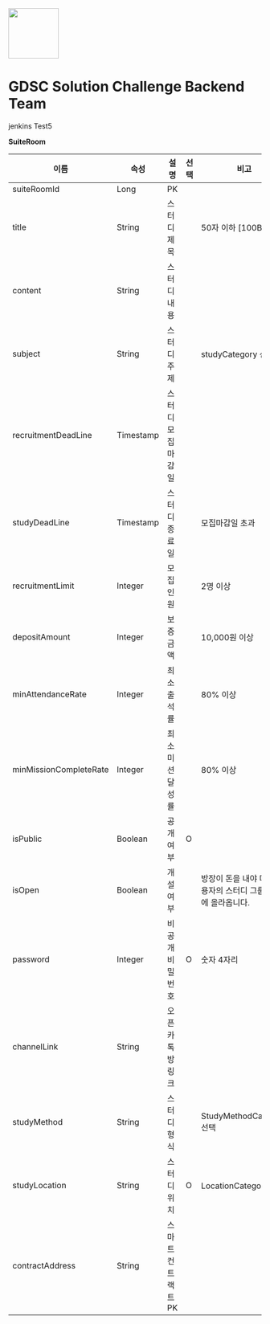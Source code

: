 <div float="left">
  <img src="https://github.com/GDSC-StreetReview/GDSC_Challenge_BE/assets/74559561/73eba101-7ed9-4249-b645-2d69fbd6edfc" width="100" height="100"/>
  <h1 float="right">GDSC Solution Challenge Backend Team</h1>
</div>


jenkins Test5


**SuiteRoom**

| 이름 | 속성 | 설명 | 선택 | 비고 |
| --- | --- | --- | --- | --- |
| suiteRoomId | Long | PK |  |  |
| title | String | 스터디 제목 |  | 50자 이하 [100Byte] |
| content | String | 스터디 내용 |  |  |
| subject | String | 스터디 주제 |  | studyCategory 선택 |
| recruitmentDeadLine | Timestamp | 스터디 모집마감일 |  |  |
| studyDeadLine | Timestamp | 스터디 종료일 |  | 모집마감일 초과 |
| recruitmentLimit | Integer | 모집 인원 |  | 2명 이상 |
| depositAmount | Integer | 보증 금액  |  | 10,000원 이상 |
| minAttendanceRate | Integer | 최소 출석률 |  | 80% 이상 |
| minMissionCompleteRate | Integer | 최소 미션 달성률 |  | 80% 이상 |
| isPublic | Boolean | 공개여부 | O |  |
| isOpen | Boolean | 개설여부 |  | 방장이 돈을 내야 다른 사용자의 스터디 그룹 목록에 올라옵니다. |
| password | Integer | 비공개 비밀번호 | O | 숫자 4자리 |
| channelLink | String | 오픈카톡방 링크 |  |  |
| studyMethod | String | 스터디 형식 |  | StudyMethodCategory 선택 |
| studyLocation | String | 스터디 위치 | O | LocationCategory 선택 |
| contractAddress | String | 스마트컨트랙트 PK |  |  |
